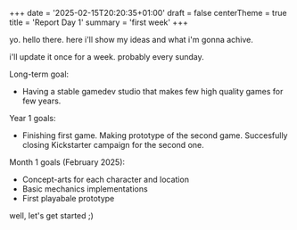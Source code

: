 +++
date = '2025-02-15T20:20:35+01:00'
draft = false
centerTheme = true
title = 'Report Day 1'
summary = 'first week'
+++

yo. hello there.
here i'll show my ideas and what i'm gonna achive.

i'll update it once for a week. probably every sunday.

Long-term goal:
+ Having a stable gamedev studio that makes few high quality games for few years.

Year 1 goals:
+ Finishing first game. Making prototype of the second game. Succesfully closing Kickstarter campaign for the second one. 

Month 1 goals (February 2025):
+ Concept-arts for each character and location
+ Basic mechanics implementations
+ First playabale prototype

well, let's get started ;)

